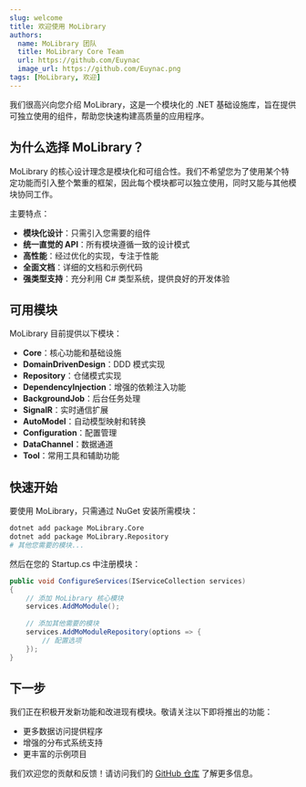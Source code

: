 ```yaml
---
slug: welcome
title: 欢迎使用 MoLibrary
authors:
  name: MoLibrary 团队
  title: MoLibrary Core Team
  url: https://github.com/Euynac
  image_url: https://github.com/Euynac.png
tags: [MoLibrary, 欢迎]
---
```


我们很高兴向您介绍 MoLibrary，这是一个模块化的 .NET 基础设施库，旨在提供可独立使用的组件，帮助您快速构建高质量的应用程序。

## 为什么选择 MoLibrary？

MoLibrary 的核心设计理念是模块化和可组合性。我们不希望您为了使用某个特定功能而引入整个繁重的框架，因此每个模块都可以独立使用，同时又能与其他模块协同工作。

主要特点：

- **模块化设计**：只需引入您需要的组件
- **统一直觉的 API**：所有模块遵循一致的设计模式
- **高性能**：经过优化的实现，专注于性能
- **全面文档**：详细的文档和示例代码
- **强类型支持**：充分利用 C# 类型系统，提供良好的开发体验

## 可用模块

MoLibrary 目前提供以下模块：

- **Core**：核心功能和基础设施
- **DomainDrivenDesign**：DDD 模式实现
- **Repository**：仓储模式实现
- **DependencyInjection**：增强的依赖注入功能
- **BackgroundJob**：后台任务处理
- **SignalR**：实时通信扩展
- **AutoModel**：自动模型映射和转换
- **Configuration**：配置管理
- **DataChannel**：数据通道
- **Tool**：常用工具和辅助功能

## 快速开始

要使用 MoLibrary，只需通过 NuGet 安装所需模块：

```bash
dotnet add package MoLibrary.Core
dotnet add package MoLibrary.Repository
# 其他您需要的模块...
```

然后在您的 Startup.cs 中注册模块：

```csharp
public void ConfigureServices(IServiceCollection services)
{
    // 添加 MoLibrary 核心模块
    services.AddMoModule();
    
    // 添加其他需要的模块
    services.AddMoModuleRepository(options => {
        // 配置选项
    });
}
```

## 下一步

我们正在积极开发新功能和改进现有模块。敬请关注以下即将推出的功能：

- 更多数据访问提供程序
- 增强的分布式系统支持
- 更丰富的示例项目

我们欢迎您的贡献和反馈！请访问我们的 [GitHub 仓库](https://github.com/Euynac/MoLibrary) 了解更多信息。 